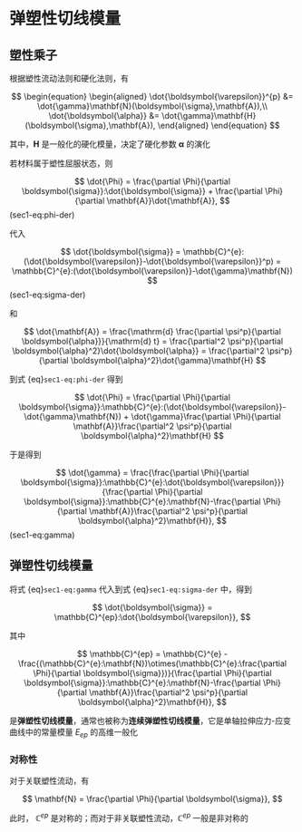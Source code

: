 # 弹塑性切线模量

## 塑性乘子

根据塑性流动法则和硬化法则，有

$$
\begin{equation}
\begin{aligned}
\dot{\boldsymbol{\varepsilon}}^{p} &= \dot{\gamma}\mathbf{N}(\boldsymbol{\sigma},\mathbf{A}),\\
\dot{\boldsymbol{\alpha}} &= \dot{\gamma}\mathbf{H}(\boldsymbol{\sigma},\mathbf{A}),
\end{aligned}
\end{equation}
$$

其中，$\mathbf{H}$ 是一般化的硬化模量，决定了硬化参数 $\boldsymbol{\alpha}$ 的演化

若材料属于塑性屈服状态，则

$$
\dot{\Phi} = \frac{\partial \Phi}{\partial \boldsymbol{\sigma}}:\dot{\boldsymbol{\sigma}} + \frac{\partial \Phi}{\partial \mathbf{A}}\dot{\mathbf{A}},
$$ (sec1-eq:phi-der)

代入

$$
\dot{\boldsymbol{\sigma}} = \mathbb{C}^{e}:(\dot{\boldsymbol{\varepsilon}}-\dot{\boldsymbol{\varepsilon}}^p) = \mathbb{C}^{e}:(\dot{\boldsymbol{\varepsilon}}-\dot{\gamma}\mathbf{N})
$$ (sec1-eq:sigma-der)

和

$$
\dot{\mathbf{A}} = \frac{\mathrm{d} \frac{\partial \psi^p}{\partial \boldsymbol{\alpha}}}{\mathrm{d} t} = \frac{\partial^2 \psi^p}{\partial \boldsymbol{\alpha}^2}\dot{\boldsymbol{\alpha}} = \frac{\partial^2 \psi^p}{\partial \boldsymbol{\alpha}^2}\dot{\gamma}\mathbf{H}
$$

到式 {eq}`sec1-eq:phi-der` 得到

$$
\dot{\Phi} = \frac{\partial \Phi}{\partial \boldsymbol{\sigma}}:\mathbb{C}^{e}:(\dot{\boldsymbol{\varepsilon}}-\dot{\gamma}\mathbf{N}) + \dot{\gamma}\frac{\partial \Phi}{\partial \mathbf{A}}\frac{\partial^2 \psi^p}{\partial \boldsymbol{\alpha}^2}\mathbf{H}
$$

于是得到

$$
\dot{\gamma} = \frac{\frac{\partial \Phi}{\partial \boldsymbol{\sigma}}:\mathbb{C}^{e}:\dot{\boldsymbol{\varepsilon}}}{\frac{\partial \Phi}{\partial \boldsymbol{\sigma}}:\mathbb{C}^{e}:\mathbf{N}-\frac{\partial \Phi}{\partial \mathbf{A}}\frac{\partial^2 \psi^p}{\partial \boldsymbol{\alpha}^2}\mathbf{H}},
$$ (sec1-eq:gamma)

## 弹塑性切线模量

将式 {eq}`sec1-eq:gamma` 代入到式 {eq}`sec1-eq:sigma-der` 中，得到

$$
\dot{\boldsymbol{\sigma}} = \mathbb{C}^{ep}:\dot{\boldsymbol{\varepsilon}},
$$

其中

$$
\mathbb{C}^{ep} = \mathbb{C}^{e} - \frac{(\mathbb{C}^{e}:\mathbf{N})\otimes(\mathbb{C}^{e}:\frac{\partial \Phi}{\partial \boldsymbol{\sigma}})}{\frac{\partial \Phi}{\partial \boldsymbol{\sigma}}:\mathbb{C}^{e}:\mathbf{N}-\frac{\partial \Phi}{\partial \mathbf{A}}\frac{\partial^2 \psi^p}{\partial \boldsymbol{\alpha}^2}\mathbf{H}},
$$

是**弹塑性切线模量**，通常也被称为**连续弹塑性切线模量**，它是单轴拉伸应力-应变曲线中的常量模量 $E_{ep}$ 的高维一般化

### 对称性

对于关联塑性流动，有

$$
\mathbf{N} = \frac{\partial \Phi}{\partial \boldsymbol{\sigma}},
$$

此时， $\mathbb{C}^{ep}$ 是对称的；而对于非关联塑性流动，$\mathbb{C}^{ep}$ 一般是非对称的

